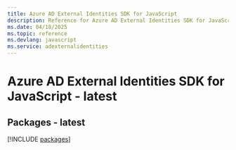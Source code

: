 ```yaml
---
title: Azure AD External Identities SDK for JavaScript
description: Reference for Azure AD External Identities SDK for JavaScript
ms.date: 04/18/2025
ms.topic: reference
ms.devlang: javascript
ms.service: adexternalidentities
---
```

# Azure AD External Identities SDK for JavaScript - latest
## Packages - latest
[!INCLUDE [packages](ad-external-identities-index.md)]